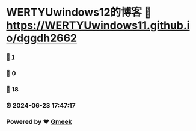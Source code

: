 # WERTYUwindows12的博客 :link: https://WERTYUwindows11.github.io/dggdh2662 
### :page_facing_up: [1](https://WERTYUwindows11.github.io/dggdh2662/tag.html) 
### :speech_balloon: 0 
### :hibiscus: 18 
### :alarm_clock: 2024-06-23 17:47:17 
### Powered by :heart: [Gmeek](https://github.com/Meekdai/Gmeek)
